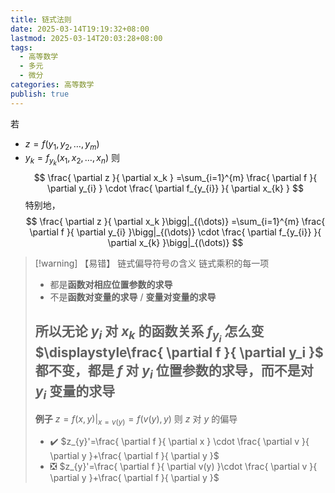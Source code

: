 ```yaml
---
title: 链式法则
date: 2025-03-14T19:19:32+08:00
lastmod: 2025-03-14T20:03:28+08:00
tags:
  - 高等数学
  - 多元
  - 微分
categories: 高等数学
publish: true
---
```


若
- $z=f(y_{1},y_{2},\dots,y_{m})$
- $y_{k}=f_{y_{k}}(x_{1},x_{2},\dots,x_{n})$
则
$$
\frac{ \partial z }{ \partial x_k } =\sum_{i=1}^{m} \frac{ \partial f }{ \partial y_{i} } \cdot \frac{ \partial f_{y_{i}} }{ \partial x_{k} }  
$$
特别地，
$$
\frac{ \partial z }{ \partial x_k }\bigg|_{(\dots)} =\sum_{i=1}^{m} \frac{ \partial f }{ \partial y_{i} }\bigg|_{(\dots)} \cdot \frac{ \partial f_{y_{i}} }{ \partial x_{k} }\bigg|_{(\dots)}  
$$

>[!warning] 【易错】 链式偏导符号の含义
>链式乘积的每一项
>- 都是**函数对相应位置参数的求导**
>- 不是**函数对变量的求导** / **变量对变量的求导**
>
>所以无论 $y_{i}$ 对 $x_{k}$ 的函数关系 $f_{y_{i}}$ 怎么变
>$\displaystyle\frac{ \partial f }{ \partial y_i }$ 都不变，都是 $f$ 对 $y_{i}$ 位置参数的求导，而不是对 $y_{i}$ 变量的求导
>---
>**例子**
>$z=f(x,y)\bigg|_{x=v(y)}=f(v(y),y)$
>则 $z$ 对 $y$ 的偏导
>- ✔️ $z_{y}'=\frac{ \partial f }{ \partial x } \cdot \frac{ \partial v }{ \partial y }+\frac{ \partial f }{ \partial y }$
>- ❎ $z_{y}'=\frac{ \partial f }{ \partial v(y) }\cdot \frac{ \partial v }{ \partial y }+\frac{ \partial f }{ \partial y }$




